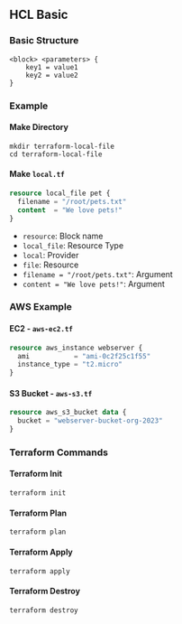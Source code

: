 ## HCL Basic

### Basic Structure

```
<block> <parameters> {
    key1 = value1
    key2 = value2
}
```

### Example

#### Make Directory

```shell
mkdir terraform-local-file
cd terraform-local-file
```

#### Make `local.tf`

```terraform
resource local_file pet {
  filename = "/root/pets.txt"
  content  = "We love pets!"
}
```

- `resource`: Block name
- `local_file`: Resource Type
- `local`: Provider
- `file`: Resource
- `filename = "/root/pets.txt"`: Argument
- `content = "We love pets!"`: Argument

### AWS Example

#### EC2 - `aws-ec2.tf`

```terraform
resource aws_instance webserver {
  ami           = "ami-0c2f25c1f55"
  instance_type = "t2.micro"
}
```

#### S3 Bucket - `aws-s3.tf`

```terraform
resource aws_s3_bucket data {
  bucket = "webserver-bucket-org-2023"
}
```

### Terraform Commands

#### Terraform Init

```shell
terraform init
```

#### Terraform Plan

```shell
terraform plan
```

#### Terraform Apply

```shell
terraform apply
```

#### Terraform Destroy

```shell
terraform destroy
```
